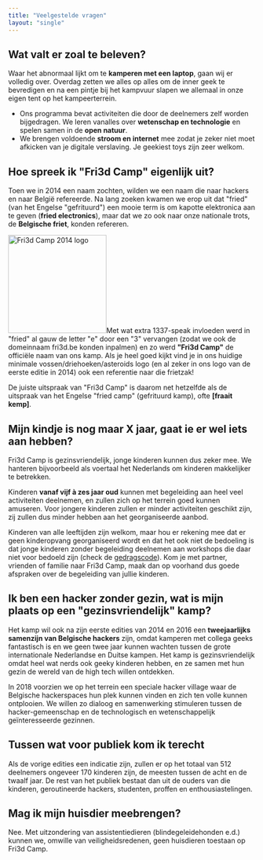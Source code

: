```yaml
---
title: "Veelgestelde vragen"
layout: "single"
---
```

<div class="block--centered">
<h2 class="faqttl">Wat valt er zoal te beleven?</h2>
<p>Waar het abnormaal lijkt om te <strong>kamperen met een laptop</strong>, gaan wij er volledig over. Overdag zetten we alles op alles om de inner geek te bevredigen en na een pintje bij het kampvuur slapen we allemaal in onze eigen tent op het kampeerterrein.</p>
<ul>
<li>Ons programma bevat activiteiten die door de deelnemers zelf worden bijgedragen. We leren vanalles over <strong>wetenschap en technologie</strong> en spelen samen in de <strong>open natuur</strong>.</li>
<li>We brengen voldoende <strong>stroom en internet</strong> mee zodat je zeker niet moet afkicken van je digitale verslaving. Je geekiest toys zijn zeer welkom.</li></ul>
<h2 class="faqttl">Hoe spreek ik "Fri3d Camp" eigenlijk uit?</h2>
<p>Toen we in 2014 een naam zochten, wilden we een naam die naar hackers en naar België refereerde. Na lang zoeken kwamen we erop uit dat "fried" (van het Engelse "gefrituurd") een mooie term is om kapotte elektronica aan te geven (<strong>fried electronics</strong>), maar dat we zo ook naar onze nationale trots, de <strong>Belgische friet</strong>, konden refereren.</p>
<p><img src="/img/fri3d2014.png" class="img-right" alt="Fri3d Camp 2014 logo" width="200">Met wat extra 1337-speak invloeden werd in "fried" al gauw de letter "e" door een "3" vervangen (zodat we ook de domeinnaam fri3d.be konden inpalmen) en zo werd <strong>"Fri3d Camp"</strong> de officiële naam van ons kamp. Als je heel goed kijkt vind je in ons huidige minimale vossen/driehoeken/asteroids logo (en al zeker in ons logo van de eerste editie in 2014) ook een referentie naar die frietzak!</p>
<p>De juiste uitspraak van "Fri3d Camp" is daarom net hetzelfde als de uitspraak van het Engelse "fried camp" (gefrituurd kamp), ofte <strong>[fraait kemp]</strong>.</p>
<h2 class="faqttl">Mijn kindje is nog maar X jaar, gaat ie er wel iets aan hebben?</h2>
<p>Fri3d Camp is gezinsvriendelijk, jonge kinderen kunnen dus zeker mee. We hanteren bijvoorbeeld als voertaal het Nederlands om kinderen makkelijker te betrekken.</p>
<p>Kinderen <strong>vanaf vijf à zes jaar oud</strong> kunnen met begeleiding aan heel veel activiteiten deelnemen, en zullen zich op het terrein goed kunnen amuseren. Voor jongere kinderen zullen er minder activiteiten geschikt zijn, zij zullen dus minder hebben aan het georganiseerde aanbod.</p>
<p>Kinderen van alle leeftijden zijn welkom, maar hou er rekening mee dat er geen kinderopvang georganiseerd wordt en dat het ook niet de bedoeling is dat jonge kinderen zonder begeleiding deelnemen aan workshops die daar niet voor bedoeld zijn (check de <a href="/deelnemen/gedragscode.html">gedragscode</a>). Kom je met partner, vrienden of familie naar Fri3d Camp, maak dan op voorhand dus goede afspraken over de begeleiding van jullie kinderen.</p>
<h2 class="faqttl">Ik ben een hacker zonder gezin, wat is mijn plaats op een "gezinsvriendelijk" kamp?</h2>
<p>Het kamp wil ook na zijn eerste edities van 2014 en 2016 een <strong>tweejaarlijks samenzijn van Belgische hackers</strong> zijn, omdat kamperen met collega geeks fantastisch is en we geen twee jaar kunnen wachten tussen de grote internationale Nederlandse en Duitse kampen. Het kamp is gezinsvriendelijk omdat heel wat nerds ook geeky kinderen hebben, en ze samen met hun gezin de wereld van de high tech willen ontdekken.</p>
<p>In 2018 voorzien we op het terrein een speciale hacker village waar de Belgische hackerspaces hun plek kunnen vinden en zich ten volle kunnen ontplooien. We willen zo dialoog en samenwerking stimuleren tussen de hacker-gemeenschap en de technologisch en wetenschappelijk geïnteresseerde gezinnen.</p>
<h2 class="faqttl">Tussen wat voor publiek kom ik terecht</h2>
<p>Als de vorige edities een indicatie zijn, zullen er op het totaal van 512 deelnemers ongeveer 170 kinderen zijn, de meesten tussen de acht en de twaalf jaar. De rest van het publiek bestaat dan uit de ouders van die kinderen, geroutineerde hackers, studenten, proffen en enthousiastelingen.</p>
<h2 class="faqttl">Mag ik mijn huisdier meebrengen?</h2>
<p>Nee. Met uitzondering van assistentiedieren (blindegeleidehonden e.d.) kunnen we, omwille van veiligheidsredenen, geen huisdieren toestaan op Fri3d Camp.</p>
</div>